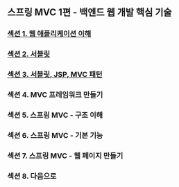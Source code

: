 ## 스프링 MVC 1편 - 백엔드 웹 개발 핵심 기술

### <a href="섹션 1. 웹 애플리케이션 이해.md">섹션 1. 웹 애플리케이션 이해</a>

### <a href="섹션 2. 서블릿.md">섹션 2. 서블릿</a>

### <a href="섹션 3. 서블릿, JSP, MVC 패턴.md">섹션 3. 서블릿, JSP, MVC 패턴</a>

### 섹션 4. MVC 프레임워크 만들기

### 섹션 5. 스프링 MVC - 구조 이해

### 섹션 6. 스프링 MVC - 기본 기능

### 섹션 7. 스프링 MVC - 웹 페이지 만들기

### 섹션 8. 다음으로

